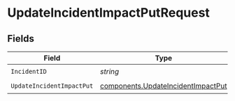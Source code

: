 # UpdateIncidentImpactPutRequest


## Fields

| Field                                                                                    | Type                                                                                     | Required                                                                                 | Description                                                                              |
| ---------------------------------------------------------------------------------------- | ---------------------------------------------------------------------------------------- | ---------------------------------------------------------------------------------------- | ---------------------------------------------------------------------------------------- |
| `IncidentID`                                                                             | *string*                                                                                 | :heavy_check_mark:                                                                       | N/A                                                                                      |
| `UpdateIncidentImpactPut`                                                                | [components.UpdateIncidentImpactPut](../../models/components/updateincidentimpactput.md) | :heavy_check_mark:                                                                       | N/A                                                                                      |